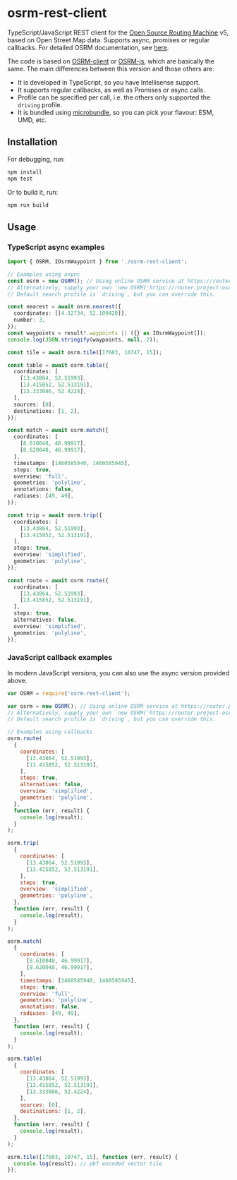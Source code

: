 # osrm-rest-client

TypeScript/JavaScript REST client for the [Open Source Routing Machine](http://project-osrm.org) v5, based on Open
Street Map data. Supports async, promises or regular callbacks. For detailed OSRM documentation, see
[here](https://github.com/Project-OSRM/osrm-backend/blob/master/docs).

The code is based on [OSRM-client](https://www.npmjs.com/package/osrm-client-js) or
[OSRM-js](https://www.npmjs.com/package/osrm.js), which are basically the same. The main differences between this
version and those others are:

- It is developed in TypeScript, so you have Intellisense support.
- It supports regular callbacks, as well as Promises or async calls.
- Profile can be specified per call, i.e. the others only supported the `driving` profile.
- It is bundled using [microbundle](https://npm.im/microbundle), so you can pick your flavour: ESM, UMD, etc.

## Installation

For debugging, run:

```bash
npm install
npm test
```

Or to build it, run:

```bash
npm run build
```

## Usage

### TypeScript async examples

```ts
import { OSRM, IOsrmWaypoint } from './osrm-rest-client';

// Examples using async
const osrm = new OSRM(); // Using online OSRM service at https://router.project-osrm.org
// Alternatively, supply your own `new OSRM('https://router.project-osrm.org')`
// Default search profile is `driving`, but you can override this.

const nearest = await osrm.nearest({
  coordinates: [[4.32734, 52.109428]],
  number: 3,
});
const waypoints = result?.waypoints || ({} as IOsrmWaypoint[]);
console.log(JSON.stringify(waypoints, null, 2));

const tile = await osrm.tile([17603, 10747, 15]);

const table = await osrm.table({
  coordinates: [
    [13.43864, 52.51993],
    [13.415852, 52.513191],
    [13.333086, 52.4224],
  ],
  sources: [0],
  destinations: [1, 2],
});

const match = await osrm.match({
  coordinates: [
    [8.610048, 46.99917],
    [8.620048, 46.99917],
  ],
  timestamps: [1460585940, 1460585945],
  steps: true,
  overview: 'full',
  geometries: 'polyline',
  annotations: false,
  radiuses: [49, 49],
});

const trip = await osrm.trip({
  coordinates: [
    [13.43864, 52.51993],
    [13.415852, 52.513191],
  ],
  steps: true,
  overview: 'simplified',
  geometries: 'polyline',
});

const route = await osrm.route({
  coordinates: [
    [13.43864, 52.51993],
    [13.415852, 52.513191],
  ],
  steps: true,
  alternatives: false,
  overview: 'simplified',
  geometries: 'polyline',
});
```

### JavaScript callback examples

In modern JavaScript versions, you can also use the async version provided above.

```js
var OSRM = require('osrm-rest-client');

var osrm = new OSRM(); // Using online OSRM service at https://router.project-osrm.org
// Alternatively, supply your own `new OSRM('https://router.project-osrm.org')`
// Default search profile is `driving`, but you can override this.

// Examples using callbacks
osrm.route(
  {
    coordinates: [
      [13.43864, 52.51993],
      [13.415852, 52.513191],
    ],
    steps: true,
    alternatives: false,
    overview: 'simplified',
    geometries: 'polyline',
  },
  function (err, result) {
    console.log(result);
  }
);

osrm.trip(
  {
    coordinates: [
      [13.43864, 52.51993],
      [13.415852, 52.513191],
    ],
    steps: true,
    overview: 'simplified',
    geometries: 'polyline',
  },
  function (err, result) {
    console.log(result);
  }
);

osrm.match(
  {
    coordinates: [
      [8.610048, 46.99917],
      [8.620048, 46.99917],
    ],
    timestamps: [1460585940, 1460585945],
    steps: true,
    overview: 'full',
    geometries: 'polyline',
    annotations: false,
    radiuses: [49, 49],
  },
  function (err, result) {
    console.log(result);
  }
);

osrm.table(
  {
    coordinates: [
      [13.43864, 52.51993],
      [13.415852, 52.513191],
      [13.333086, 52.4224],
    ],
    sources: [0],
    destinations: [1, 2],
  },
  function (err, result) {
    console.log(result);
  }
);

osrm.tile([17603, 10747, 15], function (err, result) {
  console.log(result); // pbf encoded vector tile
});
```
